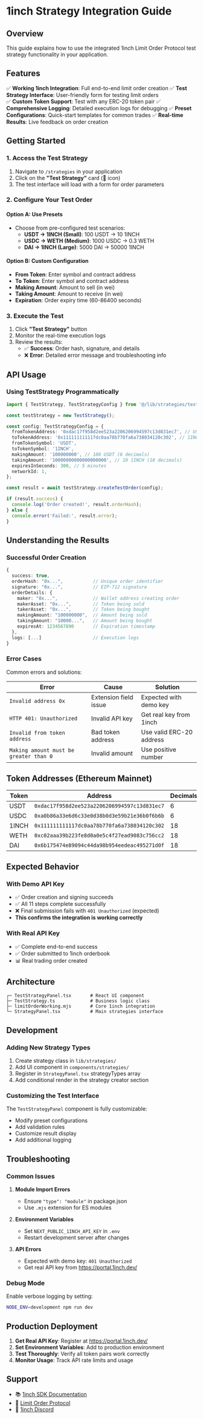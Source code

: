 # 1inch Strategy Integration Guide

## Overview

This guide explains how to use the integrated 1inch Limit Order Protocol test strategy functionality in your application.

## Features

✅ **Working 1inch Integration**: Full end-to-end limit order creation
✅ **Test Strategy Interface**: User-friendly form for testing limit orders  
✅ **Custom Token Support**: Test with any ERC-20 token pair
✅ **Comprehensive Logging**: Detailed execution logs for debugging
✅ **Preset Configurations**: Quick-start templates for common trades
✅ **Real-time Results**: Live feedback on order creation

## Getting Started

### 1. Access the Test Strategy

1. Navigate to `/strategies` in your application
2. Click on the **"Test Strategy"** card (🧪 icon)
3. The test interface will load with a form for order parameters

### 2. Configure Your Test Order

#### Option A: Use Presets
- Choose from pre-configured test scenarios:
  - **USDT → 1INCH (Small)**: 100 USDT → 10 1INCH
  - **USDC → WETH (Medium)**: 1000 USDC → 0.3 WETH  
  - **DAI → 1INCH (Large)**: 5000 DAI → 50000 1INCH

#### Option B: Custom Configuration
- **From Token**: Enter symbol and contract address
- **To Token**: Enter symbol and contract address
- **Making Amount**: Amount to sell (in wei)
- **Taking Amount**: Amount to receive (in wei)
- **Expiration**: Order expiry time (60-86400 seconds)

### 3. Execute the Test

1. Click **"Test Strategy"** button
2. Monitor the real-time execution logs
3. Review the results:
   - ✅ **Success**: Order hash, signature, and details
   - ❌ **Error**: Detailed error message and troubleshooting info

## API Usage

### Using TestStrategy Programmatically

```typescript
import { TestStrategy, TestStrategyConfig } from '@/lib/strategies/testStrategy';

const testStrategy = new TestStrategy();

const config: TestStrategyConfig = {
  fromTokenAddress: '0xdac17f958d2ee523a2206206994597c13d831ec7', // USDT
  toTokenAddress: '0x111111111117dc0aa78b770fa6a738034120c302', // 1INCH
  fromTokenSymbol: 'USDT',
  toTokenSymbol: '1INCH',
  makingAmount: '100000000', // 100 USDT (6 decimals)
  takingAmount: '10000000000000000000', // 10 1INCH (18 decimals)
  expiresInSeconds: 300, // 5 minutes
  networkId: 1,
};

const result = await testStrategy.createTestOrder(config);

if (result.success) {
  console.log('Order created!', result.orderHash);
} else {
  console.error('Failed:', result.error);
}
```

## Understanding the Results

### Successful Order Creation

```typescript
{
  success: true,
  orderHash: "0x...",           // Unique order identifier
  signature: "0x...",           // EIP-712 signature
  orderDetails: {
    maker: "0x...",             // Wallet address creating order
    makerAsset: "0x...",        // Token being sold
    takerAsset: "0x...",        // Token being bought
    makingAmount: "100000000",  // Amount being sold
    takingAmount: "10000...",   // Amount being bought
    expiresAt: 1234567890       // Expiration timestamp
  },
  logs: [...]                   // Execution logs
}
```

### Error Cases

Common errors and solutions:

| Error | Cause | Solution |
|-------|-------|----------|
| `Invalid address 0x` | Extension field issue | Expected with demo key |
| `HTTP 401: Unauthorized` | Invalid API key | Get real key from 1inch |
| `Invalid from token address` | Bad token address | Use valid ERC-20 address |
| `Making amount must be greater than 0` | Invalid amount | Use positive number |

## Token Addresses (Ethereum Mainnet)

| Token | Address | Decimals |
|-------|---------|----------|
| USDT | `0xdac17f958d2ee523a2206206994597c13d831ec7` | 6 |
| USDC | `0xa0b86a33e6d6c33e0d38b0d3e59b21e36b0f6b6b` | 6 |
| 1INCH | `0x111111111117dc0aa78b770fa6a738034120c302` | 18 |
| WETH | `0xc02aaa39b223fe8d0a0e5c4f27ead9083c756cc2` | 18 |
| DAI | `0x6b175474e89094c44da98b954eedeac495271d0f` | 18 |

## Expected Behavior

### With Demo API Key
- ✅ Order creation and signing succeeds
- ✅ All 11 steps complete successfully  
- ❌ Final submission fails with `401 Unauthorized` (expected)
- **This confirms the integration is working correctly**

### With Real API Key
- ✅ Complete end-to-end success
- ✅ Order submitted to 1inch orderbook
- 📊 Real trading order created

## Architecture

```
┌─ TestStrategyPanel.tsx       # React UI component
├─ TestStrategy.ts             # Business logic class  
├─ limitOrderWorking.mjs       # Core 1inch integration
└─ StrategyPanel.tsx           # Main strategies interface
```

## Development

### Adding New Strategy Types

1. Create strategy class in `lib/strategies/`
2. Add UI component in `components/strategies/` 
3. Register in `StrategyPanel.tsx` strategyTypes array
4. Add conditional render in the strategy creator section

### Customizing the Test Interface

The `TestStrategyPanel` component is fully customizable:
- Modify preset configurations
- Add validation rules
- Customize result display
- Add additional logging

## Troubleshooting

### Common Issues

1. **Module Import Errors**
   - Ensure `"type": "module"` in package.json
   - Use `.mjs` extension for ES modules

2. **Environment Variables**
   - Set `NEXT_PUBLIC_1INCH_API_KEY` in `.env`
   - Restart development server after changes

3. **API Errors**
   - Expected with demo key: `401 Unauthorized`
   - Get real API key from https://portal.1inch.dev/

### Debug Mode

Enable verbose logging by setting:
```bash
NODE_ENV=development npm run dev
```

## Production Deployment

1. **Get Real API Key**: Register at https://portal.1inch.dev/
2. **Set Environment Variables**: Add to production environment
3. **Test Thoroughly**: Verify all token pairs work correctly
4. **Monitor Usage**: Track API rate limits and usage

## Support

- 📚 [1inch SDK Documentation](https://docs.1inch.io/)
- 🔧 [Limit Order Protocol](https://docs.1inch.io/docs/limit-order-protocol/introduction)
- 💬 [1inch Discord](https://discord.gg/1inch)